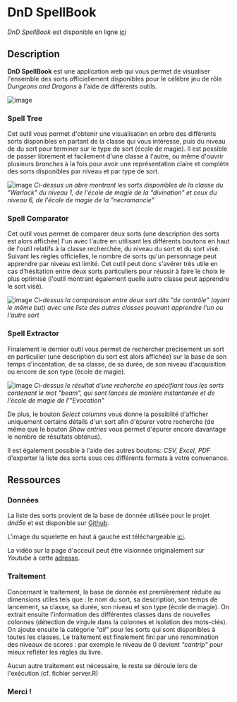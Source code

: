 # DnD SpellBook

*DnD SpellBook* est disponible en ligne [ici](https://wiwerod.shinyapps.io/DnDSpellbook/)


## Description 

**DnD SpellBook** est une application web qui vous permet de visualiser l'ensemble des sorts officiellement disponibles pour le célèbre jeu de rôle *Dungeons and Dragons* à l'aide de différents outils.

![image](https://user-images.githubusercontent.com/82593320/121702389-1fc6d780-cad2-11eb-957a-22427c424066.png)

### Spell Tree

Cet outil vous permet d'obtenir une visualisation en arbre des différents sorts disponibles en partant de la classe qui vous intéresse, puis du niveau de du sort pour terminer sur le type de sort (école de magie). Il est possible de passer librement et facilement d'une classe à l'autre, ou même d'ouvrir plusieurs *branches* à la fois pour avoir une représentation claire et complète des sorts disponibles par niveau et par type de sort. 

![image](https://user-images.githubusercontent.com/82309920/123537863-03fa3d00-d732-11eb-8e8e-160596a2d0ec.png)
*Ci-dessus un abre montrant les sorts disponibles de la classe du "Warlock" du niveau 1, de l'école de magie de la "divination" et ceux du niveau 6, de l'école de magie de la "necromancie"*

### Spell Comparator 

Cet outil vous permet de comparer deux sorts (une description des sorts est alors affichée) l'un avec l'autre en utilisant les différents boutons en haut de l'outil relatifs à la classe recherchée, du niveau du sort et du sort visé. Suivant les règles officielles, le nombre de sorts qu'un personnage peut apprendre par niveau est limité. Cet outil peut donc s'avérer très utile en cas d'hésitation entre deux sorts particuliers pour réussir à faire le choix le plus optimisé (l'outil montrant également quelle autre classe peut apprendre le sort visé).

![image](https://user-images.githubusercontent.com/82593320/121791208-aa4d2b00-cbe7-11eb-854a-d4c17cd4beb3.png)
*Ci-dessus la comparaison entre deux sort dits "de contrôle" (ayant le même but) avec une liste des autres classes pouvant apprendre l'un ou l'autre sort*

### Spell Extractor 

Finalement le dernier outil vous permet de rechercher précisement un sort en particulier (une description du sort est alors affichée) sur la base de son temps d'incantation, de sa classe, de sa durée, de son niveau d'acquisition ou encore de son type (école de magie). 

![image](https://user-images.githubusercontent.com/82593320/121752473-794df700-cb10-11eb-8c5c-09e47124402c.png)
*Ci-dessus le résultat d'une recherche en spécifiant tous les sorts contenant le mot "beam", qui sont lancés de manière instantanée et de l'école de magie de l'"Evocation"*

De plus, le bouton *Select columns* vous donne la possiblité d'afficher uniquement certains détails d'un sort afin d'épurer votre recherche (de même que le bouton *Show entries* vous permet d'épurer encore davantage le nombre de résultats obtenus).

Il est également possible à l'aide des autres boutons: *CSV, Excel, PDF* d'exporter la liste des sorts sous ces différents formats à votre convenance. 

## Ressources 

### Données

La liste des sorts provient de la base de donnée utilisée pour le projet *dnd5e* et est disponible sur [Github](https://github.com/dndManager/dnd5e).

L'image du squelette en haut à gauche est téléchargeable [ici](https://openclipart.org/download/224584/FightingSkeleton.svg).

La vidéo sur la page d'acceuil peut être visionnée originalement sur *Youtube* à cette [adresse](https://www.youtube.com/watch?v=ANdG2DGm0CQ).

### Traitement

Concernant le traitement, la base de donnée est premièrement réduite au dimensions utiles tels que : le nom du sort, sa description, son temps de lancement, sa classe, sa durée, son niveau et son type (école de magie). On extrait ensuite l'information des différentes classes dans de nouvelles colonnes (détection de virgule dans la colonnes et isolation des mots-clés). On ajoute ensuite la catégorie *"all"* pour les sorts qui sont disponibles à toutes les classes. Le traitement est finalement fini par une renomination des niveaux de scores : par exemple le niveau de 0 devient *"cantrip"* pour mieux refléter les règles du livre.

Aucun autre traitement est nécessaire, le reste se déroule lors de l'exécution (cf. fichier server.R)

### Merci !
